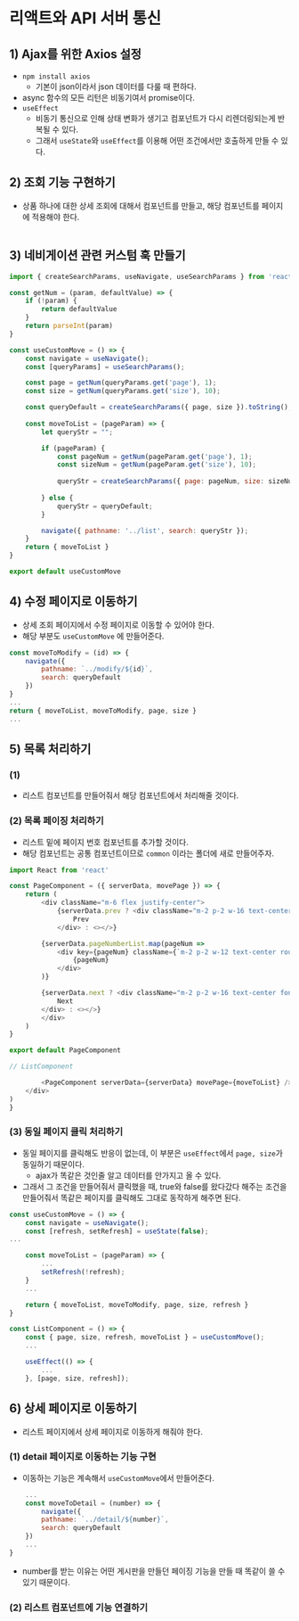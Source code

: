 # 리액트와 API 서버 통신
## 1) Ajax를 위한 Axios 설정
- `npm install axios`
	- 기본이 json이라서 json 데이터를 다룰 때 편하다.
- async 함수의 모든 리턴은 비동기여서 promise이다.
- `useEffect`
	- 비동기 통신으로 인해 상태 변화가 생기고 컴포넌트가 다시 리렌더링되는게 반복될 수 있다.
	- 그래서 `useState`와 `useEffect`를 이용해 어떤 조건에서만 호출하게 만들 수 있다.

## 2) 조회 기능 구현하기
- 상품 하나에 대한 상세 조회에 대해서 컴포넌트를 만들고, 해당 컴포넌트를 페이지에 적용해야 한다.

```javascript

```


## 3) 네비게이션 관련 커스텀 훅 만들기
```javascript
import { createSearchParams, useNavigate, useSearchParams } from 'react-router-dom'

const getNum = (param, defaultValue) => {
	if (!param) {
		return defaultValue
	}
	return parseInt(param)
}

const useCustomMove = () => {
	const navigate = useNavigate();
	const [queryParams] = useSearchParams();

	const page = getNum(queryParams.get('page'), 1);
	const size = getNum(queryParams.get('size'), 10);

	const queryDefault = createSearchParams({ page, size }).toString();
	
	const moveToList = (pageParam) => {
		let queryStr = "";

		if (pageParam) {
			const pageNum = getNum(pageParam.get('page'), 1);
			const sizeNum = getNum(pageParam.get('size'), 10);
			
			queryStr = createSearchParams({ page: pageNum, size: sizeNum }).toString();
	
		} else {
			queryStr = queryDefault;
		}

		navigate({ pathname: '../list', search: queryStr });
	}
	return { moveToList }
}

export default useCustomMove
```

## 4) 수정 페이지로 이동하기
- 상세 조회 페이지에서 수정 페이지로 이동할 수 있어야 한다.
- 해당 부분도 `useCustomMove` 에 만들어준다.
```javascript
const moveToModify = (id) => {
	navigate({
		pathname: `../modify/${id}`,
		search: queryDefault
	})
}
...
return { moveToList, moveToModify, page, size }
...
```

## 5) 목록 처리하기

### (1) 
- 리스트 컴포넌트를 만들어줘서 해당 컴포넌트에서 처리해줄 것이다.

### (2) 목록 페이징 처리하기
- 리스트 밑에 페이지 번호 컴포넌트를 추가할 것이다.
- 해당 컴포넌트는 공통 컴포넌트이므로 `common` 이라는 폴더에 새로 만들어주자.
```javascript
import React from 'react'

const PageComponent = ({ serverData, movePage }) => {
	return (
		<div className="m-6 flex justify-center">
			{serverData.prev ? <div className="m-2 p-2 w-16 text-center font-bold text-blue-400" onClick={() => movePage({ page: serverData.prevPage })}>
				Prev
			</div> : <></>}

		{serverData.pageNumberList.map(pageNum =>
			<div key={pageNum} className={`m-2 p-2 w-12 text-center rounded shadow-md text-white ${serverData.current === pageNum ? 'bg-gray-500' : 'bg-blue-400'}`} onClick={() => movePage({ page: pageNum })}>
				{pageNum}
			</div>
		)}

		{serverData.next ? <div className="m-2 p-2 w-16 text-center font-bold text-blue-400" onClick={() => movePage({ page: serverData.nextPage })}>
			Next
		</div> : <></>}
		</div>
	)
}

export default PageComponent
```

```javascript
// ListComponent

		<PageComponent serverData={serverData} movePage={moveToList} />
	</div>
)
}
```
### (3) 동일 페이지 클릭 처리하기
- 동일 페이지를 클릭해도 반응이 없는데, 이 부분은 `useEffect`에서 `page, size`가 동일하기 때문이다.
	- ajax가 똑같은 것인줄 알고 데이터를 안가지고 올 수 있다.
- 그래서 그 조건을 만들어줘서 클릭했을 때, true와 false를 왔다갔다 해주는 조건을 만들어줘서 똑같은 페이지를 클릭해도 그대로 동작하게 해주면 된다.

```javascript
const useCustomMove = () => {
	const navigate = useNavigate();
	const [refresh, setRefresh] = useState(false);
...

	const moveToList = (pageParam) => {
		...
		setRefresh(!refresh);
	}
	...

	return { moveToList, moveToModify, page, size, refresh }
}
```

```javascript
const ListComponent = () => {
	const { page, size, refresh, moveToList } = useCustomMove();
	...

	useEffect(() => {
		...
	}, [page, size, refresh]);
```

## 6) 상세 페이지로 이동하기
- 리스트 페이지에서 상세 페이지로 이동하게 해줘야 한다.

### (1) detail 페이지로 이동하는 기능 구현
- 이동하는 기능은 계속해서 `useCustomMove`에서 만들어준다.
```javascript
	...
	const moveToDetail = (number) => {
		navigate({
		pathname: `../detail/${number}`,
		search: queryDefault
	})
	...
}
```
- number를 받는 이유는 어떤 게시판을 만들던 페이징 기능을 만들 때 똑같이 쓸 수 있기 때문이다.

### (2) 리스트 컴포넌트에 기능 연결하기
```javascript

```
